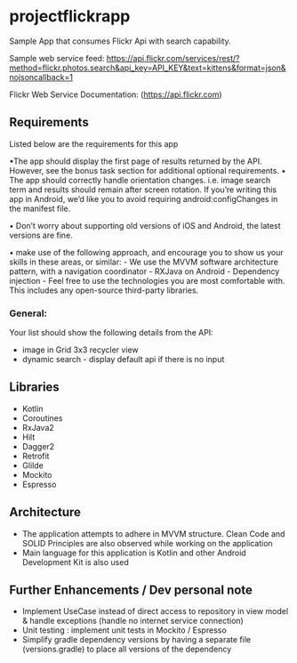 # projectflickrapp
Sample App that consumes Flickr Api with search capability.

Sample web service feed: https://api.flickr.com/services/rest/?method=flickr.photos.search&api_key=API_KEY&text=kittens&format=json&nojsoncallback=1

Flickr Web Service Documentation:
(https://api.flickr.com)

## Requirements
Listed below are the requirements for this app

•The app should display the first page of results returned by the API. However, see the bonus
task section for additional optional requirements.
• The app should correctly handle orientation changes. i.e. image search term and results should
remain after screen rotation. If you’re writing this app in Android, we’d like you to avoid
requiring android:configChanges in the manifest file.

• Don’t worry about supporting old versions of iOS and Android, the latest versions are fine.

• make use of the following approach, and encourage you to show us your skills in
these areas, or similar:
    - We use the MVVM software architecture pattern, with a navigation coordinator
    - RXJava on Android
    - Dependency injection
    - Feel free to use the technologies you are most comfortable with. This includes any
open-source third-party libraries.

### General:

Your list should show the following details from the API:
- image in Grid 3x3 recycler view
- dynamic search - display default api if there is no input 

## Libraries
- Kotlin
- Coroutines
- RxJava2
- Hilt
- Dagger2
- Retrofit
- Glilde
- Mockito
- Espresso
## Architecture
- The application attempts to adhere in MVVM structure. Clean Code and SOLID Principles are also observed while working on the application
- Main language for this application is Kotlin and other Android Development Kit is also used


## Further Enhancements / Dev personal note
- Implement UseCase instead of direct access to repository in view model & handle exceptions (handle no internet service connection)
- Unit testing : implement unit tests in Mockito / Espresso
- Simplify gradle dependency versions by having a separate file (versions.gradle) to place all versions of the dependency
